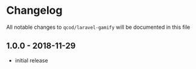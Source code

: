 # Changelog

All notable changes to `qcod/laravel-gamify` will be documented in this file

## 1.0.0 - 2018-11-29

- initial release
